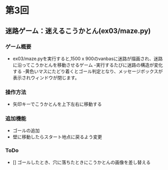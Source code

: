 # 第3回
## 迷路ゲーム：迷えるこうかとん(ex03/maze.py)
### ゲーム概要
- ex03/maze.pyを実行すると,1500 x 900のvanbasに迷路が描画され、迷路に沿ってこうかとんを移動させるゲーム
-実行するたびに迷路の構造が変化する
-黄色いマスにたどり着くとゴール判定となり、メッセージボックスが表示されウィンドウが閉じます。

### 操作方法
- 矢印キーでこうかとんを上下左右に移動する

### 追加機能
- ゴールの追加
- 壁に移動したらスタート地点に戻るよう変更

### ToDo
- [] ゴールしたとき、穴に落ちたときにこうかとんの画像を差し替える
